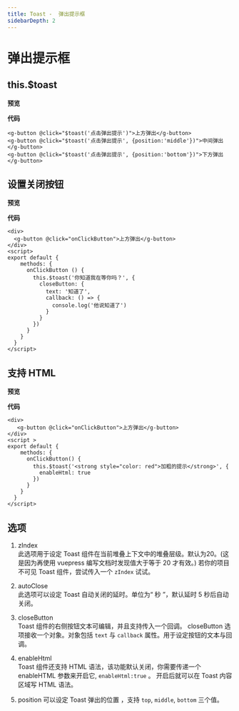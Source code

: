 ```yaml
---
title: Toast -  弹出提示框
sidebarDepth: 2
---
```


# 弹出提示框

<h2>this.$toast</h2>

**预览**

<toast-demos></toast-demos>

**代码**

```vue
<g-button @click="$toast('点击弹出提示')">上方弹出</g-button>
<g-button @click="$toast('点击弹出提示', {position:'middle'})">中间弹出</g-button>
<g-button @click="$toast('点击弹出提示', {position:'bottom'})">下方弹出</g-button>
```

<h2>设置关闭按钮</h2>

**预览**

<toast-demos2></toast-demos2>

**代码**
```vue
<div>
  <g-button @click="onClickButton">上方弹出</g-button>
</div>
<script>
export default {
    methods: {
      onClickButton () {
        this.$toast('你知道我在等你吗？', {
          closeButton: {
            text: '知道了',
            callback: () => {
              console.log('他说知道了')
            }
          }
        })
      }
    }
  }
</script>

```

<h2>支持 HTML</h2>

**预览**

<toast-demos3></toast-demos3>

**代码**
```vue
<div>
   <g-button @click="onClickButton">上方弹出</g-button>
</div>
<script >
export default {
    methods: {
      onClickButton() {
        this.$toast('<strong style="color: red">加粗的提示</strong>', {
          enableHtml: true
        })
      }
    }
  }
</script>
```
<h2>选项</h2>

1. zIndex <br>
此选项用于设定 Toast 组件在当前堆叠上下文中的堆叠层级。默认为20。(这是因为再使用 vuepress 编写文档时发现值大于等于 20 才有效。)
若你的项目不可见 Toast 组件，尝试传入一个 `zIndex` 试试。

2. autoClose <br>
此选项可以设定 Toast 自动关闭的延时。单位为“ 秒 ”，默认延时 5 秒后自动关闭。

3. closeButton <br>
Toast 组件的右侧按钮文本可编辑，并且支持传入一个回调。 closeButton 选项接收一个对象。对象包括 `text` 与 `callback` 属性。用于设定按钮的文本与回调。

4. enableHtml<br>
Toast 组件还支持 HTML 语法，该功能默认关闭，你需要传递一个 enableHTML 参数来开启它, `enableHtml:true` 。 开启后就可以在 Toast 内容区域写 HTML 语法。

5. position
   可以设定 Toast 弹出的位置 ，支持 `top`, `middle`, `bottom` 三个值。